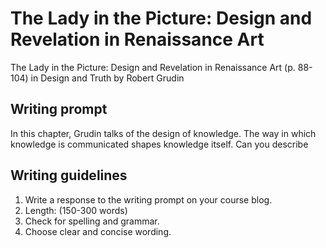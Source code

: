 # The Lady in the Picture: Design and Revelation in Renaissance Art

The Lady in the Picture: Design and Revelation in Renaissance Art (p. 88-104) in Design and Truth by Robert Grudin

## Writing prompt

In this chapter, Grudin talks of the design of knowledge. The way in which knowledge is communicated shapes knowledge itself. Can you describe

## Writing guidelines

1. Write a response to the writing prompt on your course blog.
2. Length: (150-300 words)
3. Check for spelling and grammar.
4. Choose clear and concise wording.